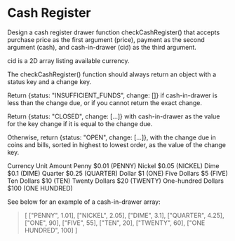 # Cash Register

Design a cash register drawer function checkCashRegister() that accepts purchase price as the first argument (price), payment as the second argument (cash), and cash-in-drawer (cid) as the third argument.

cid is a 2D array listing available currency.

The checkCashRegister() function should always return an object with a status key and a change key.

Return {status: "INSUFFICIENT_FUNDS", change: []} if cash-in-drawer is less than the change due, or if you cannot return the exact change.

Return {status: "CLOSED", change: [...]} with cash-in-drawer as the value for the key change if it is equal to the change due.

Otherwise, return {status: "OPEN", change: [...]}, with the change due in coins and bills, sorted in highest to lowest order, as the value of the change key.

Currency            Unit  Amount
Penny               $0.01 (PENNY)
Nickel              $0.05 (NICKEL)
Dime                $0.1  (DIME)
Quarter	            $0.25 (QUARTER)
Dollar	            $1    (ONE)
Five Dollars	      $5    (FIVE)
Ten Dollars	        $10   (TEN)
Twenty Dollars	    $20   (TWENTY)
One-hundred Dollars	$100  (ONE HUNDRED)

See below for an example of a cash-in-drawer array:

>[
  ["PENNY", 1.01],
  ["NICKEL", 2.05],
  ["DIME", 3.1],
  ["QUARTER", 4.25],
  ["ONE", 90],
  ["FIVE", 55],
  ["TEN", 20],
  ["TWENTY", 60],
  ["ONE HUNDRED", 100]
]